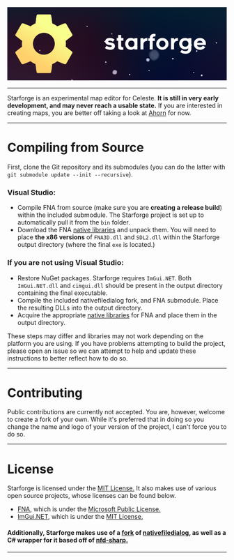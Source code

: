 <div align="center">
	<img src="./assets/banner_256.png">
</div>

---

Starforge is an experimental map editor for Celeste. **It is still in very early development, and may never reach a usable state.** If you are interested in creating maps, you are better off taking a look at [Ahorn](https://github.com/CelestialCartographers/Ahorn) for now.

---
# Compiling from Source
First, clone the Git repository and its submodules (you can do the latter with `git submodule update --init --recursive`).

### Visual Studio:
- Compile FNA from source (make sure you are **creating a release build**) within the included submodule. The Starforge project is set up to automatically pull it from the `bin` folder.
- Download the FNA [native libraries](http://fna.flibitijibibo.com/archive/fnalibs.tar.bz2) and unpack them. You will need to place **the x86 versions** of `FNA3D.dll` and `SDL2.dll` within the Starforge output directory (where the final `exe` is located.)

### If you are not using Visual Studio:
- Restore NuGet packages. Starforge requires `ImGui.NET`. Both `ImGui.NET.dll` and `cimgui.dll` should be present in the output directory containing the final executable.
- Compile the included nativefiledialog fork, and FNA submodule. Place the resulting DLLs into the output directory.
- Acquire the appropriate [native libraries](http://fna.flibitijibibo.com/archive/fnalibs.tar.bz2) for FNA and place them in the output directory.

These steps may differ and libraries may not work depending on the platform you are using. If you have problems attempting to build the project, please open an issue so we can attempt to help and update these instructions to better reflect how to do so.

---
# Contributing
Public contributions are currently not accepted. You are, however, welcome to create a fork of your own. While it's preferred that in doing so you change the name and logo of your version of the project, I can't force you to do so.

---
# License
Starforge is licensed under the [MIT License.](https://github.com/WoofWoofDoggo/Starforge/blob/main/LICENSE) It also makes use of various open source projects, whose licenses can be found below.

- [FNA](https://github.com/FNA-XNA/FNA), which is under the [Microsoft Public License.](https://github.com/FNA-XNA/FNA/blob/master/licenses/LICENSE)
- [ImGui.NET](https://github.com/mellinoe/ImGui.NET), which is under the [MIT License.](https://github.com/mellinoe/ImGui.NET/blob/master/LICENSE)

#### Additionally, Starforge makes use of a [fork](https://github.com/WoofWoofDoggo/nativefiledialog) of [nativefiledialog](https://github.com/mlabbe/nativefiledialog), as well as a C# wrapper for it based off of [nfd-sharp.](https://github.com/benklett/nfd-sharp)
---
